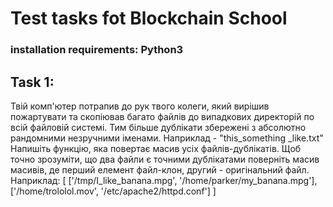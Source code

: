 # Test tasks fot Blockchain School

### installation requirements: Python3

## Task 1:
Твій комп'ютер потрапив до рук твого колеги, який вирішив пожартувати та скопіював багато файлів до випадкових
директорій по всій файловій системі. Тим більше дублікати збережені з абсолютно рандомними незручними іменами.
Наприклад - "this_something _like.txt"
Напишіть функцію, яка повертає масив усіх файлів-дублікатів. Щоб точно зрозуміти, що два файли є точними дублікатами
поверніть масив масивів, де перший елемент файл-клон, другий - оригінальний файл.
Наприклад: [ ['/tmp/I_like_banana.mpg', '/home/parker/my_banana.mpg'], ['/home/trololol.mov', '/etc/apache2/httpd.conf'] ]
